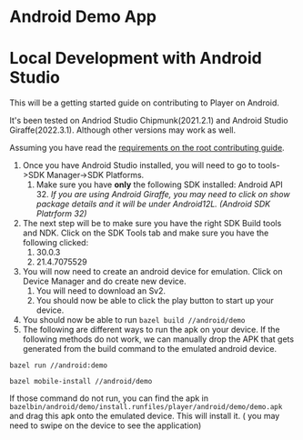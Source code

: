 # Android Demo App

# Local Development with Android Studio

This will be a getting started guide on contributing to Player on Android.

It's been tested on Andriod Studio Chipmunk(2021.2.1) and Android Studio Giraffe(2022.3.1). Although other versions may work as well.

Assuming you have read the [requirements on the root contributing guide](https://github.com/player-ui/player/blob/main/CONTRIBUTING.md).

1. Once you have Android Studio installed, you will need to go to tools->SDK Manager->SDK Platforms.
   1.  Make sure you have **only** the following SDK installed: Android API 32.
   *If you are using Android Giraffe, you may need to click on show package details and it will be under Android12L. (Android SDK Platrform 32)*
2. The next step will be to make sure you have the right SDK Build tools and NDK. Click on the SDK Tools tab and make sure you have the following clicked:
   1. 30.0.3
   2. 21.4.7075529
3. You will now need to create an android device for emulation. Click on Device Manager and do create new device.
   1. You will need to download an Sv2.
   2. You should now be able to click the play button to start up your device.
4. You should now be able to run  `bazel build //android/demo`
5. The following are different ways to run the apk on your device. If the following methods do not work, we can manually drop the APK that gets generated from the build command to the emulated android device.

```
bazel run //android:demo
```

```
bazel mobile-install //android/demo
```

If those command do not run, you can find the apk in `bazelbin/android/demo/install.runfiles/player/android/demo/demo.apk` and drag this apk onto the emulated device. This will install it. ( you may need to swipe on the device to see the application)


